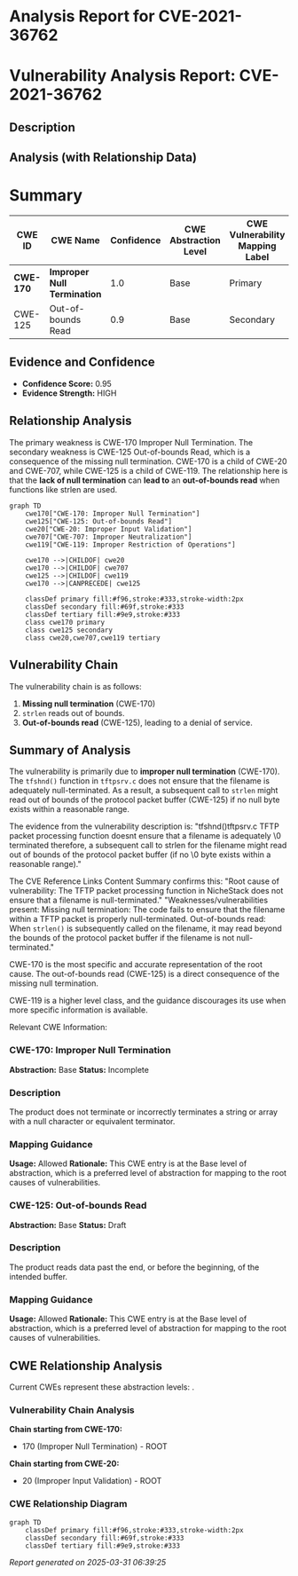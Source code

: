 # Analysis Report for CVE-2021-36762

# Vulnerability Analysis Report: CVE-2021-36762

## Description



## Analysis (with Relationship Data)

# Summary
| CWE ID | CWE Name | Confidence | CWE Abstraction Level | CWE Vulnerability Mapping Label | CWE-Vulnerability Mapping Notes |
|---|---|---|---|---|---|
| **CWE-170** | **Improper Null Termination** | 1.0 | Base | Primary | Allowed |
| CWE-125 | Out-of-bounds Read | 0.9 | Base | Secondary | Allowed |

## Evidence and Confidence

*   **Confidence Score:** 0.95
*   **Evidence Strength:** HIGH

## Relationship Analysis
The primary weakness is CWE-170 Improper Null Termination. The secondary weakness is CWE-125 Out-of-bounds Read, which is a consequence of the missing null termination. CWE-170 is a child of CWE-20 and CWE-707, while CWE-125 is a child of CWE-119. The relationship here is that the **lack of null termination** can **lead to** an **out-of-bounds read** when functions like strlen are used.

```mermaid
graph TD
    cwe170["CWE-170: Improper Null Termination"]
    cwe125["CWE-125: Out-of-bounds Read"]
    cwe20["CWE-20: Improper Input Validation"]
    cwe707["CWE-707: Improper Neutralization"]
    cwe119["CWE-119: Improper Restriction of Operations"]

    cwe170 -->|CHILDOF| cwe20
    cwe170 -->|CHILDOF| cwe707
    cwe125 -->|CHILDOF| cwe119
    cwe170 -->|CANPRECEDE| cwe125

    classDef primary fill:#f96,stroke:#333,stroke-width:2px
    classDef secondary fill:#69f,stroke:#333
    classDef tertiary fill:#9e9,stroke:#333
    class cwe170 primary
    class cwe125 secondary
    class cwe20,cwe707,cwe119 tertiary
```

## Vulnerability Chain
The vulnerability chain is as follows:
1.  **Missing null termination** (CWE-170)
2.  `strlen` reads out of bounds.
3.  **Out-of-bounds read** (CWE-125), leading to a denial of service.

## Summary of Analysis
The vulnerability is primarily due to **improper null termination** (CWE-170). The `tfshnd()` function in `tftpsrv.c` does not ensure that the filename is adequately null-terminated. As a result, a subsequent call to `strlen` might read out of bounds of the protocol packet buffer (CWE-125) if no null byte exists within a reasonable range.

The evidence from the vulnerability description is: "tfshnd()tftpsrv.c TFTP packet processing function doesnt ensure that a filename is adequately \0 terminated therefore, a subsequent call to strlen for the filename might read out of bounds of the protocol packet buffer (if no \0 byte exists within a reasonable range)."

The CVE Reference Links Content Summary confirms this:
"Root cause of vulnerability: The TFTP packet processing function in NicheStack does not ensure that a filename is null-terminated."
"Weaknesses/vulnerabilities present: Missing null termination: The code fails to ensure that the filename within a TFTP packet is properly null-terminated. Out-of-bounds read: When `strlen()` is subsequently called on the filename, it may read beyond the bounds of the protocol packet buffer if the filename is not null-terminated."

CWE-170 is the most specific and accurate representation of the root cause. The out-of-bounds read (CWE-125) is a direct consequence of the missing null termination.

CWE-119 is a higher level class, and the guidance discourages its use when more specific information is available.

Relevant CWE Information:
### CWE-170: Improper Null Termination
**Abstraction:** Base
**Status:** Incomplete

### Description
The product does not terminate or incorrectly terminates a string or array with a null character or equivalent terminator.

### Mapping Guidance
**Usage:** Allowed
**Rationale:** This CWE entry is at the Base level of abstraction, which is a preferred level of abstraction for mapping to the root causes of vulnerabilities.

### CWE-125: Out-of-bounds Read
**Abstraction:** Base
**Status:** Draft

### Description
The product reads data past the end, or before the beginning, of the intended buffer.

### Mapping Guidance
**Usage:** Allowed
**Rationale:** This CWE entry is at the Base level of abstraction, which is a preferred level of abstraction for mapping to the root causes of vulnerabilities.


## CWE Relationship Analysis

Current CWEs represent these abstraction levels: .


### Vulnerability Chain Analysis

**Chain starting from CWE-170:**
- 170 (Improper Null Termination) - ROOT


**Chain starting from CWE-20:**
- 20 (Improper Input Validation) - ROOT



### CWE Relationship Diagram

```mermaid
graph TD
    classDef primary fill:#f96,stroke:#333,stroke-width:2px
    classDef secondary fill:#69f,stroke:#333
    classDef tertiary fill:#9e9,stroke:#333
```



*Report generated on 2025-03-31 06:39:25*
